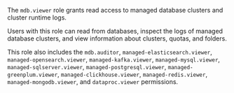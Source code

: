 The `mdb.viewer` role grants read access to managed database clusters and cluster runtime logs.

Users with this role can read from databases, inspect the logs of managed database clusters, and view information about clusters, quotas, and folders.

This role also includes the `mdb.auditor`, `managed-elasticsearch.viewer`, `managed-opensearch.viewer`, `managed-kafka.viewer`, `managed-mysql.viewer`, `managed-sqlserver.viewer`, `managed-postgresql.viewer`, `managed-greenplum.viewer`, `managed-clickhouse.viewer`, `managed-redis.viewer`, `managed-mongodb.viewer`, and `dataproc.viewer` permissions.
